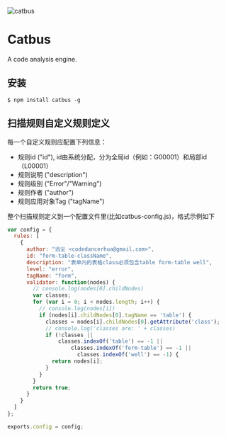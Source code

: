 ![catbus](https://f.cloud.github.com/assets/1229684/833986/8b8fe03a-f2b1-11e2-8948-0d0fc0d6a2b9.jpg)

# Catbus
A code analysis engine.

## 安装
```
$ npm install catbus -g
```

## 扫描规则自定义规则定义

每一个自定义规则应配置下列信息：
- 规则id ("id"), id由系统分配，分为全局id（例如：G00001）和局部id（L00001）
- 规则说明 ("description")
- 规则级别 ("Error"/"Warning")
- 规则作者 ("author")
- 规则应用对象Tag ("tagName")

整个扫描规则定义到一个配置文件里(比如catbus-config.js)，格式示例如下

```javascript
var config = {
  rules: [
    {
      author: "远尘 <codedancerhua@gmail.com>",
      id: "form-table-className",
      description: "表单内的表格class必须包含table form-table well",
      level: "error",
      tagName: "form",
      validator: function(nodes) {
        // console.log(nodes[0].childNodes)
        var classes;
        for (var i = 0; i < nodes.length; i++) {
          // console.log(nodes[i])
          if (nodes[i].childNodes[0].tagName == 'table') {
            classes = nodes[i].childNodes[0].getAttribute('class');
            // console.log('classes are: ' + classes)
            if (!classes ||
                classes.indexOf('table') == -1 || 
                    classes.indexOf('form-table') == -1 ||
                      classes.indexOf('well') == -1) {
              return nodes[i];
            }
          }
        }
        return true;
      }
    }
  ]
};

exports.config = config;
```
